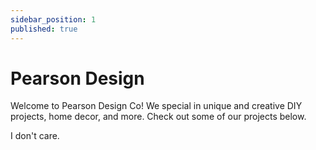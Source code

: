 ```yaml
---
sidebar_position: 1
published: true
---
```

# Pearson Design

Welcome to Pearson Design Co!  We special in unique and creative DIY projects, home decor, and more.  Check out some of our projects below.

I don't care.

